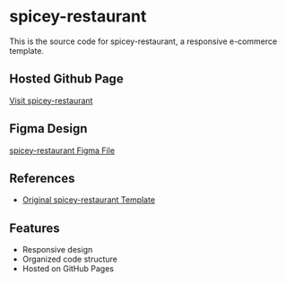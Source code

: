 # spicey-restaurant

This is the source code for spicey-restaurant, a responsive e-commerce template.

## Hosted Github Page
[Visit spicey-restaurant](https://sruthips18.github.io/spicey-restaurant/)

## Figma Design
[spicey-restaurant Figma File](https://www.figma.com/design/k6ZJpAATAvB8avauTBn2Ya/yummy-red?node-id=39-2&t=UwC7M6skMMottwFU-1)

## References
- [Original spicey-restaurant Template](https://themewagon.github.io/yummy-red/)

## Features
- Responsive design
- Organized code structure
- Hosted on GitHub Pages